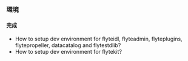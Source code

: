 ### 環境
#### 完成
- How to setup dev environment for flyteidl, flyteadmin, flyteplugins, flytepropeller, datacatalog and flytestdlib?
- How to setup dev environment for flytekit?